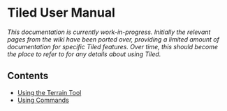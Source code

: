 # Tiled User Manual

*This documentation is currently work-in-progress. Initially the relevant pages
from the wiki have been ported over, providing a limited amount of
documentation for specific Tiled features. Over time, this should become the
place to refer to for any details about using Tiled.*

## Contents

* [Using the Terrain Tool](using-the-terrain-tool.md)
* [Using Commands](using-commands.md)

